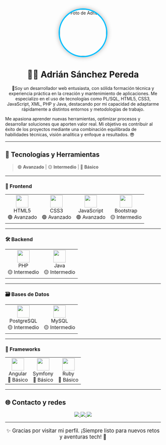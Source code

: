 <p align="center"> 
  <img src="url-de-tu-foto-de-perfil" width="150" alt="Foto de Adrián" style="border-radius: 50%; border: 4px solid #00BFFF; box-shadow: 0 0 15px rgba(0,0,0,0.3);" />
</p>

<h1 align="center">👨‍💻 Adrián Sánchez Pereda</h1>

<p align="center">
    🚀Soy un desarrollador web entusiasta, con sólida formación técnica y experiencia práctica en la creación y mantenimiento de aplicaciones. Me especializo en el uso de tecnologías como PL/SQL, HTML5, CSS3,         JavaScript, XML, PHP y Java, destacando por mi capacidad de adaptarme rápidamente a distintos entornos y metodologías de trabajo.
    
  Me apasiona aprender nuevas herramientas, optimizar procesos y desarrollar soluciones que aporten valor real. Mi objetivo es contribuir al éxito de los proyectos mediante una combinación equilibrada de habilidades técnicas, visión analítica y enfoque a resultados. 😎
</p>

---

## 🧠 Tecnologías y Herramientas

> 🟢 **Avanzado** | 🟡 **Intermedio** | 🔴 **Básico**

---

### 🎨 Frontend

<table>
  <tr>
    <td align="center">
      <img src="https://cdn.jsdelivr.net/gh/devicons/devicon/icons/html5/html5-original.svg" width="40"/><br/>
      HTML5<br/>
      🟢 Avanzado
    </td>
    <td align="center">
      <img src="https://cdn.jsdelivr.net/gh/devicons/devicon/icons/css3/css3-original.svg" width="40"/><br/>
      CSS3<br/>
      🟢 Avanzado
    </td>
    <td align="center">
      <img src="https://cdn.jsdelivr.net/gh/devicons/devicon/icons/javascript/javascript-original.svg" width="40"/><br/>
      JavaScript<br/>
      🟢 Avanzado
    </td>
    <td align="center">
      <img src="https://cdn.jsdelivr.net/gh/devicons/devicon/icons/bootstrap/bootstrap-original.svg" width="40"/><br/>
      Bootstrap<br/>
      🟡 Intermedio
    </td>
  </tr>
</table>

---

### 🛠️ Backend

<table>
  <tr>
    <td align="center">
      <img src="https://cdn.jsdelivr.net/gh/devicons/devicon/icons/php/php-original.svg" width="40"/><br/>
      PHP<br/>
      🟡 Intermedio
    </td>
    <td align="center">
      <img src="https://cdn.jsdelivr.net/gh/devicons/devicon/icons/java/java-original.svg" width="40"/><br/>
      Java<br/>
      🟡 Intermedio
    </td>
  </tr>
</table>

---

### 🗃️ Bases de Datos

<table>
  <tr>
    <td align="center">
      <img src="https://cdn.jsdelivr.net/gh/devicons/devicon/icons/postgresql/postgresql-original.svg" width="40"/><br/>
      PostgreSQL<br/>
      🟡 Intermedio
    </td>
    <td align="center">
      <img src="https://cdn.jsdelivr.net/gh/devicons/devicon/icons/mysql/mysql-original.svg" width="40"/><br/>
      MySQL<br/>
      🟡 Intermedio
    </td>
  </tr>
</table>

---

### 🧩 Frameworks

<table>
  <tr>
    <td align="center">
      <img src="https://cdn.jsdelivr.net/gh/devicons/devicon/icons/angularjs/angularjs-original.svg" width="40"/><br/>
      Angular<br/>
      🔴 Básico
    </td>
    <td align="center">
      <img src="https://cdn.jsdelivr.net/gh/devicons/devicon/icons/symfony/symfony-original.svg" width="40"/><br/>
      Symfony<br/>
      🔴 Básico
    </td>
    <td align="center">
      <img src="https://cdn.jsdelivr.net/gh/devicons/devicon/icons/ruby/ruby-original.svg" width="40"/><br/>
      Ruby<br/>
      🔴 Básico
    </td>
  </tr>
</table>

---

## 🌐 Contacto y redes

<p align="center">
  <a href="https://www.linkedin.com/in/adrian-sanchez-pereda">
    <img src="https://img.shields.io/badge/LinkedIn-blue?style=for-the-badge&logo=linkedin&logoColor=white" />
  </a>
  <a href="mailto:adrianpereda@email.com">
    <img src="https://img.shields.io/badge/Gmail-D14836?style=for-the-badge&logo=gmail&logoColor=white" />
  </a>
  <a href="https://github.com/adrianpereda">
    <img src="https://img.shields.io/badge/GitHub-181717?style=for-the-badge&logo=github&logoColor=white" />
  </a>
</p>

---

<p align="center" style="font-size: 1.2em;">
  ✨ Gracias por visitar mi perfil. ¡Siempre listo para nuevos retos y aventuras tech! 🚀
</p>
